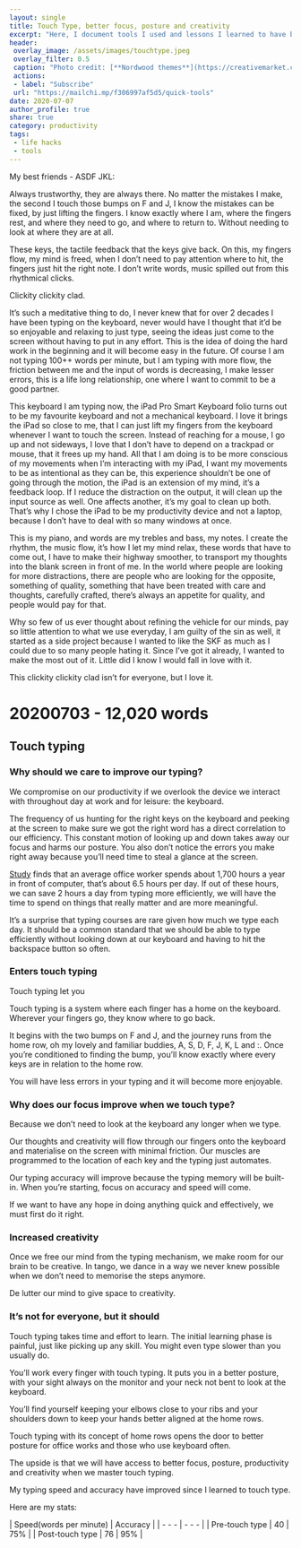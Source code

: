 ```yaml
---
layout: single
title: Touch Type, better focus, posture and creativity
excerpt: "Here, I document tools I used and lessons I learned to have better health, ideas and productivity. "
header:
 overlay_image: /assets/images/touchtype.jpeg
 overlay_filter: 0.5
 caption: "Photo credit: [**Nordwood themes**](https://creativemarket.com/NordWood)"
 actions:
 - label: "Subscribe"
 url: "https://mailchi.mp/f306997af5d5/quick-tools"
date: 2020-07-07
author_profile: true
share: true 
category: productivity
tags:
 - life hacks
 - tools
---
```


My best friends - ASDF JKL:

Always trustworthy, they are always there. No matter the mistakes I make, the second I touch those bumps on F and J, I know the mistakes can be fixed, by just lifting the fingers. I know exactly where I am, where the fingers rest, and where they need to go, and where to return to. Without needing to look at where they are at all.

These keys, the tactile feedback that the keys give back. On this, my fingers flow, my mind is freed, when I don’t need to pay attention where to hit, the fingers just hit the right note. I don’t write words, music spilled out from this rhythmical clicks. 

Clickity clickity clad. 

It’s such a meditative thing to do, I never knew that for over 2 decades I have been typing on the keyboard, never would have I thought that it’d be so enjoyable and relaxing to just type, seeing the ideas just come to the screen without having to put in any effort. This is the idea of doing the hard work in the beginning and it will become easy in the future. Of course I am not typing 100++ words per minute, but I am typing with more flow, the friction between me and the input of words is decreasing, I make lesser errors, this is a life long relationship, one where I want to commit to be a good partner. 

This keyboard I am typing now, the iPad Pro Smart Keyboard folio turns out to be my favourite keyboard and not a mechanical keyboard. I love it brings the iPad so close to me, that I can just lift my fingers from the keyboard whenever I want to touch the screen. Instead of reaching for a mouse, I go up and not sideways, I love that I don’t have to depend on a trackpad or mouse, that it frees up my hand. All that I am doing is to be more conscious of my movements when I’m interacting with my iPad, I want my movements to be as intentional as they can be, this experience shouldn’t be one of going through the motion, the iPad is an extension of my mind, it’s a feedback loop. If I reduce the distraction on the output, it will clean up the input source as well. One affects another, it’s my goal to clean up both. That’s why I chose the iPad to be my productivity device and not a laptop, because I don’t have to deal with so many windows at once. 

This is my piano, and words are my trebles and bass, my notes.  I create the rhythm, the music flow, it’s how I let my mind relax, these words that have to come out, I have to make their highway smoother, to transport my thoughts into the blank screen in front of me. In the world where people are looking for more distractions, there are people who are looking for the opposite, something of quality, something that have been treated with care and thoughts, carefully crafted, there’s always an appetite for quality, and people would pay for that. 

Why so few of us ever thought about refining the vehicle for our minds, pay so little attention to what we use everyday, I am guilty of the sin as well, it started as a side project because I wanted to like the SKF as much as I could due to so many people hating it. Since I’ve got it already, I wanted to make the most out of it. Little did I know I would fall in love with it. 

This clickity clickity clad isn’t for everyone, but I love it.

# 20200703 - 12,020 words

## Touch typing

### Why should we care to improve our typing?

We compromise on our productivity if we overlook the device we interact with throughout day at work and for leisure: the keyboard. 

The frequency of us hunting for the right keys on the keyboard and peeking at the screen to make sure we got the right word has a direct correlation to our efficiency. This constant motion of looking up and down takes away our focus and harms our posture. You also don’t notice the errors you make right away because you’ll need time to steal a glance at the screen.

[Study](https://www.studyfinds.org/office-worker-1700-hours-computer-screen/) finds that an average office worker spends about 1,700 hours a year in front of computer, that’s about 6.5 hours per day. If out of these hours, we can save 2 hours a day from typing more efficiently, we will have the time to spend on things that really matter and are more meaningful.

It’s a surprise that typing courses are rare given how much we type each day. It should be a common standard that we should be able to type efficiently without looking down at our keyboard and having to hit the backspace button so often.

### Enters touch typing

Touch typing let you 

Touch typing is a system where each finger has a home on the keyboard. Wherever your fingers go, they know where to go back. 

It begins with the two bumps on F and J, and the journey runs from the home row, oh my lovely and familiar buddies, A, S, D, F, J, K, L and :. Once you’re conditioned to finding the bump, you’ll know exactly where every keys are in relation to the home row.

You will have less errors in your typing and it will become more enjoyable. 

### Why does our focus improve when we touch type?

Because we don’t need to look at the keyboard any longer when we type. 

Our thoughts and creativity will flow through our fingers onto the keyboard and materialise on the screen with minimal friction. Our muscles are programmed to the location of each key and the typing just automates. 

Our typing accuracy will improve because the typing memory will be built-in. When you’re starting, focus on accuracy and speed will come. 

If we want to have any hope in doing anything quick and effectively, we must first do it right.

### Increased creativity

Once we free our mind from the typing mechanism, we make room for our brain to be creative. In tango, we dance in a way we never knew possible when we don’t need to memorise the steps anymore.

De lutter our mind to give space to creativity.

### It’s not for everyone, but it should

Touch typing takes time and effort to learn. The initial learning phase is painful, just like picking up any skill. You might even type slower than you usually do. 

You’ll work every finger with touch typing. It puts you in a better posture, with your sight always on the monitor and your neck not bent to look at the keyboard.

You’ll find yourself keeping your elbows close to your ribs and your shoulders down to keep your hands better aligned at the home rows.

Touch typing with its concept of home rows opens the door to better posture for office works and those who use keyboard often.

The upside is that we will have access to better focus, posture, productivity and creativity when we master touch typing. 

My typing speed and accuracy have improved since I learned to touch type. 

Here are my stats:

| Speed(words per minute) | Accuracy |
| - - - | - - - |
| Pre-touch type | 40 | 75% |
| Post-touch type | 76 | 95% |